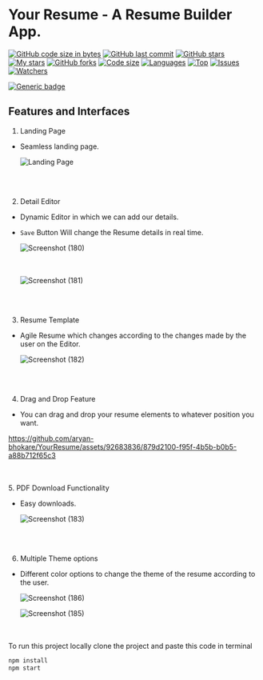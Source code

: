 # Your Resume - A Resume Builder App.


[![GitHub code size in bytes](https://img.shields.io/github/languages/code-size/aryan-bhokare/YourResume?logo=github&style=for-the-badge)](https://github.com/aryan-bhokare/) 
[![GitHub last commit](https://img.shields.io/github/last-commit/aryan-bhokare/YourResume?style=for-the-badge&logo=git)](https://github.com/aryan-bhokare/) 
[![GitHub stars](https://img.shields.io/github/stars/aryan-bhokare/YourResume?style=for-the-badge)](https://github.com/aryan-bhokare/YourResume/stargazers) 
[![My stars](https://img.shields.io/github/stars/aryan-bhokare?affiliations=OWNER%2CCOLLABORATOR&style=for-the-badge&label=My%20stars)](https://github.com/aryan-bhokare/YourResume/stargazers) 
[![GitHub forks](https://img.shields.io/github/forks/aryan-bhokare/YourResume?style=for-the-badge&logo=git)](https://github.com/aryan-bhokare/YourResume/network)
[![Code size](https://img.shields.io/github/languages/code-size/aryan-bhokare/YourResume?style=for-the-badge)](https://github.com/aryan-bhokare/)
[![Languages](https://img.shields.io/github/languages/count/aryan-bhokare/YourResume?style=for-the-badge)](https://github.com/aryan-bhokare/YourResume/)
[![Top](https://img.shields.io/github/languages/top/aryan-bhokare/YourResume?style=for-the-badge&label=Top%20Languages)](https://github.com/aryan-bhokare/YourResume/)
[![Issues](https://img.shields.io/github/issues/aryan-bhokare/YourResume?style=for-the-badge&label=Issues)](https://github.com/aryan-bhokare/YourResume/)
[![Watchers](	https://img.shields.io/github/watchers/aryan-bhokare/YourResume?label=Watch&style=for-the-badge)](https://github.com/aryan-bhokare/YourResume/) 


[![Generic badge](https://img.shields.io/badge/view-demo-blue?style=for-the-badge&label=View)](https://yourxresume.netlify.app/)


## Features and Interfaces

1. Landing Page
- Seamless landing page.
  
  ![Landing Page](https://github.com/aryan-bhokare/YourResume/assets/92683836/8652a752-9911-49b8-a5ff-bc78d8963448)

   <br/><br />
2. Detail Editor
- Dynamic Editor in which we can add our details.
- `Save` Button Will change the Resume details in real time.

  ![Screenshot (180)](https://github.com/aryan-bhokare/YourResume/assets/92683836/ba9a8136-e3ee-4b93-a922-7bef29a259d9)
  
  <br/><br />
  ![Screenshot (181)](https://github.com/aryan-bhokare/YourResume/assets/92683836/f7df12bc-64a1-445c-935e-3b9819e36600)

  <br/><br />
3. Resume Template
- Agile Resume which changes according to the changes made by the user on the Editor.

  ![Screenshot (182)](https://github.com/aryan-bhokare/YourResume/assets/92683836/3e819abf-103b-4f60-becd-cb870c636036)

   <br/><br />

4. Drag and Drop Feature
- You can drag and drop your resume elements to whatever position you want.

https://github.com/aryan-bhokare/YourResume/assets/92683836/879d2100-f95f-4b5b-b0b5-a88b712f65c3

   <br/><br />
5. PDF Download Functionality
- Easy downloads.
  
   ![Screenshot (183)](https://github.com/aryan-bhokare/YourResume/assets/92683836/2762ddd1-05aa-4cf9-8010-31f6dd9b3c7f)

  <br/><br />
6. Multiple Theme options
- Different color options to change the theme of the resume according to the user.

  ![Screenshot (186)](https://github.com/aryan-bhokare/YourResume/assets/92683836/e1b8359e-dfab-4d74-af69-246176eaa74f)

   ![Screenshot (185)](https://github.com/aryan-bhokare/YourResume/assets/92683836/48503728-3e0b-46df-8d2b-84c807266834)








<br/><br />
To run this project locally clone the project and paste this code in terminal
```bash
npm install
npm start
```

